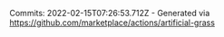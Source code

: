 Commits: 2022-02-15T07:26:53.712Z - Generated via https://github.com/marketplace/actions/artificial-grass
<br>
